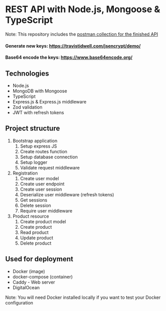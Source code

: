 # REST API with Node.js, Mongoose & TypeScript

Note: This repository includes the [postman collection for the finished API](postman_collection.json)

#### Generate new keys: https://travistidwell.com/jsencrypt/demo/

#### Base64 encode the keys: https://www.base64encode.org/

## Technologies

-   Node.js
-   MongoDB with Mongoose
-   TypeScript
-   Express.js & Express.js middleware
-   Zod validation
-   JWT with refresh tokens

## Project structure

1. Bootstrap application
    1. Setup express JS
    2. Create routes function
    3. Setup database connection
    4. Setup logger
    5. Validate request middleware
2. Registration
    1. Create user model
    2. Create user endpoint
    3. Create user session
    4. Deserialize user middleware (refresh tokens)
    5. Get sessions
    6. Delete session
    7. Require user middleware
3. Product resource
    1. Create product model
    2. Create product
    3. Read product
    4. Update product
    5. Delete product

## Used for deployment

-   Docker (image)
-   docker-compose (container)
-   Caddy - Web server
-   DigitalOcean

Note: You will need Docker installed locally if you want to test your Docker configuration
